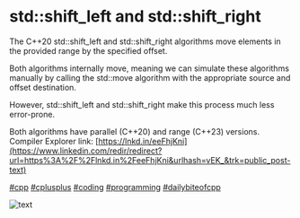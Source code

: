 # std::shift_left and std::shift_right

The C++20 std::shift_left and std::shift_right algorithms move elements in the provided range by the specified offset. 

Both algorithms internally move, meaning we can simulate these algorithms manually by calling the std::move algorithm with the appropriate source and offset destination.

However, std::shift_left and std::shift_right make this process much less error-prone. 

Both algorithms have parallel (C++20) and range (C++23) versions. Compiler Explorer link: [https://lnkd.in/eeFhjKni](https://www.linkedin.com/redir/redirect?url=https%3A%2F%2Flnkd.in%2FeeFhjKni&urlhash=vEK_&trk=public_post-text) 

[#cpp](https://www.linkedin.com/signup/cold-join?session_redirect=https%3A%2F%2Fwww.linkedin.com%2Ffeed%2Fhashtag%2Fcpp&trk=public_post-text) [#cplusplus](https://www.linkedin.com/signup/cold-join?session_redirect=https%3A%2F%2Fwww.linkedin.com%2Ffeed%2Fhashtag%2Fcplusplus&trk=public_post-text) [#coding](https://www.linkedin.com/signup/cold-join?session_redirect=https%3A%2F%2Fwww.linkedin.com%2Ffeed%2Fhashtag%2Fcoding&trk=public_post-text) [#programming](https://www.linkedin.com/signup/cold-join?session_redirect=https%3A%2F%2Fwww.linkedin.com%2Ffeed%2Fhashtag%2Fprogramming&trk=public_post-text) [#dailybiteofcpp](https://www.linkedin.com/signup/cold-join?session_redirect=https%3A%2F%2Fwww.linkedin.com%2Ffeed%2Fhashtag%2Fdailybiteofcpp&trk=public_post-text)

![text](https://media.licdn.com/dms/image/v2/D4E22AQGMFZL1ZmJL6w/feedshare-shrink_2048_1536/feedshare-shrink_2048_1536/0/1713101584555?e=2147483647&v=beta&t=GbWfWPm8ltdhj0nf23AdQh4Q_S-S4yndUhnG3cjG9Ps)

